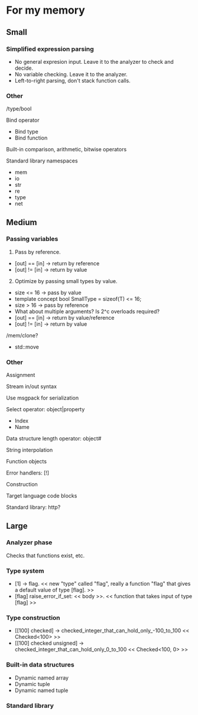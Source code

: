 # For my memory

## Small

### Simplified expression parsing

* No general expresion input. Leave it to the analyzer to check and decide.
* No variable checking. Leave it to the analyzer.
* Left-to-right parsing, don't stack function calls.

### Other

/type/bool

Bind operator
* Bind type
* Bind function

Built-in comparison, arithmetic, bitwise operators

Standard library namespaces
* mem
* io
* str
* re
* type
* net

## Medium

### Passing variables

1. Pass by reference.
 * [out] == [in] -> return by reference
 * [out] != [in] -> return by value
2. Optimize by passing small types by value.
 * size <= 16 -> pass by value
  * template<typename T> concept bool SmallType = sizeof(T) <= 16;
 * size > 16 -> pass by reference
  * What about multiple arguments? Is 2^c overloads required?
 * [out] == [in] -> return by value/reference
 * [out] != [in] -> return by value

/mem/clone?
* std::move

### Other

Assignment

Stream in/out syntax

Use msgpack for serialization

Select operator: object|property
* Index
* Name

Data structure length operator: object#

String interpolation

Function objects

Error handlers: [!]

Construction

Target language code blocks

Standard library: http?

## Large

### Analyzer phase

Checks that functions exist, etc.

### Type system
* [1] -> flag. << new "type" called "flag", really a function "flag" that gives a default value of type [flag]. >>
* [flag] raise_error_if_set: << body >>. << function that takes input of type [flag] >>

### Type construction
* [[100] checked] -> checked_integer_that_can_hold_only_-100_to_100 << Checked<100> >> 
* [[100] checked unsigned] -> checked_integer_that_can_hold_only_0_to_100 << Checked<100, 0> >> 

### Built-in data structures
* Dynamic named array
* Dynamic tuple
* Dynamic named tuple

### Standard library
